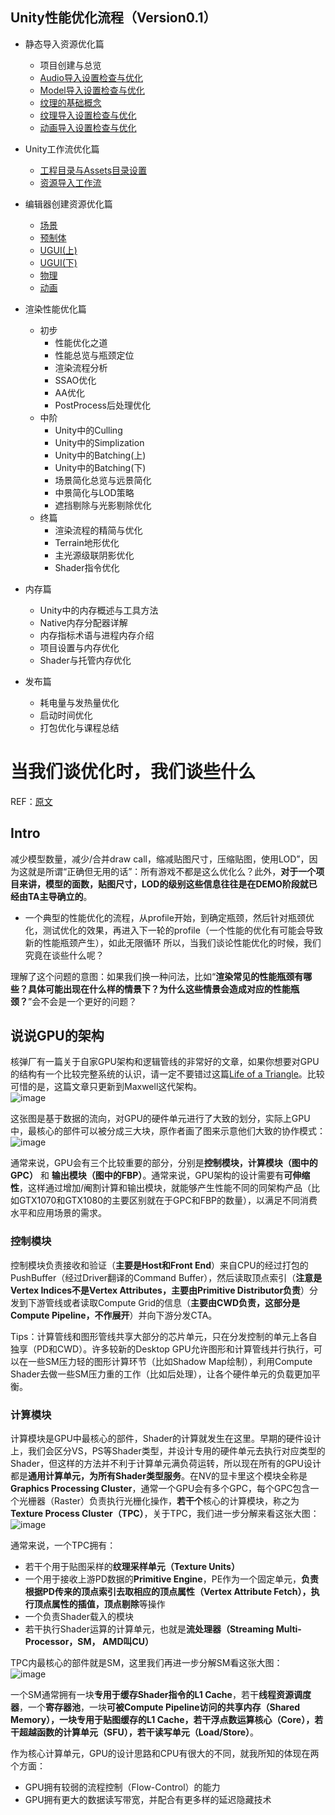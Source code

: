 ## Unity性能优化流程（Version0.1）
* 静态导入资源优化篇
  * 项目创建与总览
  * [Audio导入设置检查与优化](Pages/0.1Audio导入设置检查与优化.md)
  * [Model导入设置检查与优化](Pages/0.2Model导入设置检查与优化.md)
  * [纹理的基础概念](Pages/0.3纹理的基础概念.md)
  * [纹理导入设置检查与优化](Pages/0.3纹理的基础概念.md)
  * [动画导入设置检查与优化](Pages/0.4动画导入设置检查与优化.md)


* Unity工作流优化篇
  * [工程目录与Assets目录设置](Pages/0.5工程目录与Assets目录设置.md)
  * [资源导入工作流](Pages/0.6资源导入工作流.md)


* 编辑器创建资源优化篇
  * [场景](Pages/0.7场景.md)
  * [预制体](Pages/0.8预制体.md)
  * [UGUI(上)](Pages/0.9UGUI.md)
  * [UGUI(下)](Pages/0.9UGUI.md)
  * [物理](Pages/1.0物理.md)
  * [动画](Pages/1.1动画.md)


* 渲染性能优化篇
  * 初步
    * 性能优化之道
    * 性能总览与瓶颈定位
    * 渲染流程分析
    * SSAO优化
    * AA优化
    * PostProcess后处理优化
  * 中阶
    * Unity中的Culling
    * Unity中的Simplization
    * Unity中的Batching(上)
    * Unity中的Batching(下)
    * 场景简化总览与远景简化
    * 中景简化与LOD策略
    * 遮挡剔除与光影剔除优化
  * 终篇
    * 渲染流程的精简与优化
    * Terrain地形优化
    * 主光源级联阴影优化
    * Shader指令优化


* 内存篇
  * Unity中的内存概述与工具方法
  * Native内存分配器详解
  * 内存指标术语与进程内存介绍
  * 项目设置与内存优化
  * Shader与托管内存优化


* 发布篇
  * 耗电量与发热量优化
  * 启动时间优化
  * 打包优化与课程总结



# 当我们谈优化时，我们谈些什么
REF：[原文](https://zhuanlan.zhihu.com/p/68158277)

## Intro
减少模型数量，减少/合并draw call，缩减贴图尺寸，压缩贴图，使用LOD”，因为这就是所谓“正确但无用的话”：所有游戏不都是这么优化么？此外，**对于一个项目来讲，模型的面数，贴图尺寸，LOD的级别这些信息往往是在DEMO阶段就已经由TA主导确立的**。

* 一个典型的性能优化的流程，从profile开始，到确定瓶颈，然后针对瓶颈优化，测试优化的效果，再进入下一轮的profile（一个性能的优化有可能会导致新的性能瓶颈产生），如此无限循环
所以，当我们谈论性能优化的时候，我们究竟在谈些什么呢？

理解了这个问题的意图：如果我们换一种问法，比如“**渲染常见的性能瓶颈有哪些？具体可能出现在什么样的情景下？为什么这些情景会造成对应的性能瓶颈？**”会不会是一个更好的问题？

## 说说GPU的架构
核弹厂有一篇关于自家GPU架构和逻辑管线的非常好的文章，如果你想要对GPU的结构有一个比较完整系统的认识，请一定不要错过这篇[Life of a Triangle](https://developer.nvidia.com/content/life-triangle-nvidias-logical-pipeline)。比较可惜的是，这篇文章只更新到Maxwell这代架构。
<br>![image](https://github.com/ThereAreBearsComing/aBookOFtechArt/assets/74708198/c8b4ca9b-5440-438a-9e04-84d5acf46e80)

这张图是基于数据的流向，对GPU的硬件单元进行了大致的划分，实际上GPU中，最核心的部件可以被分成三大块，原作者画了图来示意他们大致的协作模式：
<br>![image](https://github.com/ThereAreBearsComing/aBookOFtechArt/assets/74708198/c1ed84c1-b30f-4bae-b756-6270366a43c4)

通常来说，GPU会有三个比较重要的部分，分别是**控制模块，计算模块（图中的GPC）** 和 **输出模块（图中的FBP）**。通常来说，GPU架构的设计需要有**可伸缩性**，这样通过增加/阉割计算和输出模块，就能够产生性能不同的同架构产品（比如GTX1070和GTX1080的主要区别就在于GPC和FBP的数量），以满足不同消费水平和应用场景的需求。

### 控制模块
控制模块负责接收和验证（**主要是Host和Front End**）来自CPU的经过打包的PushBuffer（经过Driver翻译的Command Buffer），然后读取顶点索引（**注意是Vertex Indices不是Vertex Attributes，主要由Primitive Distributor负责**）分发到下游管线或者读取Compute Grid的信息（**主要由CWD负责，这部分是Compute Pipeline，不作展开**）并向下游分发CTA。

Tips：计算管线和图形管线共享大部分的芯片单元，只在分发控制的单元上各自独享（PD和CWD）。许多较新的Desktop GPU允许图形和计算管线并行执行，可以在一些SM压力轻的图形计算环节（比如Shadow Map绘制），利用Compute Shader去做一些SM压力重的工作（比如后处理），让各个硬件单元的负载更加平衡。

### 计算模块
计算模块是GPU中最核心的部件，Shader的计算就发生在这里。早期的硬件设计上，我们会区分VS，PS等Shader类型，并设计专用的硬件单元去执行对应类型的Shader，但这样的方法并不利于计算单元满负荷运转，所以现在所有的GPU设计都是**通用计算单元，为所有Shader类型服务**。在NV的显卡里这个模块全称是**Graphics Processing Cluster**，通常一个GPU会有多个GPC，每个GPC包含一个光栅器（Raster）负责执行光栅化操作，**若干个**核心的计算模块，称之为**Texture Process Cluster（TPC）**，关于TPC，我们进一步分解来看这张大图：
<br>![image](https://github.com/ThereAreBearsComing/aBookOFtechArt/assets/74708198/92ef7051-5c6f-4125-b6b2-62d579c913b7)

通常来说，一个TPC拥有：
* 若干个用于贴图采样的**纹理采样单元（Texture Units）**
* 一个用于接收上游PD数据的**Primitive Engine**，PE作为一个固定单元，**负责根据PD传来的顶点索引去取相应的顶点属性（Vertex Attribute Fetch），执行顶点属性的插值，顶点剔除**等操作
* 一个负责Shader载入的模块
* 若干执行Shader运算的计算单元，也就是**流处理器（Streaming Multi-Processor，SM， AMD叫CU）**

TPC内最核心的部件就是SM，这里我们再进一步分解SM看这张大图：
<br>![image](https://github.com/ThereAreBearsComing/aBookOFtechArt/assets/74708198/1191195d-811f-478b-9d45-8e2a2c6fdf09)

一个SM通常拥有一块**专用于缓存Shader指令的L1 Cache**，若干**线程资源调度器**，一个**寄存器池**，一块**可被Compute Pipeline访问的共享内存（Shared Memory），一块专用于贴图缓存的L1 Cache，若干浮点数运算核心（Core），若干超越函数的计算单元（SFU），若干读写单元（Load/Store）**。

作为核心计算单元，GPU的设计思路和CPU有很大的不同，就我所知的体现在两个方面：
* GPU拥有较弱的流程控制（Flow-Control）的能力
* GPU拥有更大的数据读写带宽，并配合有更多样的延迟隐藏技术

